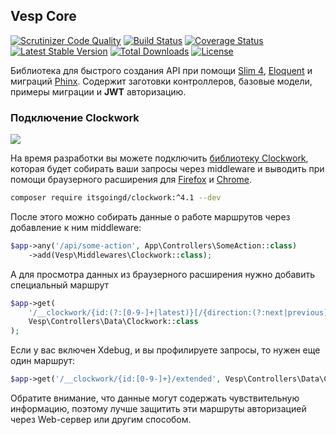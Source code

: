 ## Vesp Core

[![Scrutinizer Code Quality](https://scrutinizer-ci.com/g/bezumkin/vesp-core/badges/quality-score.png?b=master)](https://scrutinizer-ci.com/g/bezumkin/vesp-core/?branch=master)
[![Build Status](https://travis-ci.com/bezumkin/vesp-core.svg?branch=master)](https://travis-ci.com/bezumkin/vesp-core)
[![Coverage Status](https://coveralls.io/repos/github/bezumkin/vesp-core/badge.svg?branch=master)](https://coveralls.io/github/bezumkin/vesp-core?branch=master)
[![Latest Stable Version](https://poser.pugx.org/vesp/core/v/stable)](https://packagist.org/packages/vesp/core)
[![Total Downloads](https://poser.pugx.org/vesp/core/downloads)](https://packagist.org/packages/vesp/core)
[![License](https://poser.pugx.org/vesp/core/license)](https://packagist.org/packages/vesp/core)

Библиотека для быстрого создания API при помощи [Slim 4][slim], [Eloquent][eloquent] и миграций [Phinx][phinx].
Содержит заготовки контроллеров, базовые модели, примеры миграции и **JWT** авторизацию.


### Подключение Clockwork

![](https://file.modx.pro/files/5/5/4/554c5b8f8a68a900334989f540a21f51.png)

На время разработки вы можете подключить [библиотеку Clockwork][clockwork], которая будет собирать ваши запросы 
через middleware и выводить при помощи браузерного расширения для [Firefox][cw-firefox] и [Chrome][cw-chrome].

```sh
composer require itsgoingd/clockwork:^4.1 --dev
```

После этого можно собирать данные о работе маршрутов через добавление к ним middleware:
```php
$app->any('/api/some-action', App\Controllers\SomeAction::class)
    ->add(Vesp\Middlewares\Clockwork::class);
```

А для просмотра данных из браузерного расширения нужно добавить специальный маршрут
```php
$app->get(
    '/__clockwork/{id:(?:[0-9-]+|latest)}[/{direction:(?:next|previous)}[/{count:\d+}]]', 
    Vesp\Controllers\Data\Clockwork::class
);
```

Если у вас включен Xdebug, и вы профилируете запросы, то нужен еще один маршрут:
```php
$app->get('/__clockwork/{id:[0-9-]+}/extended', Vesp\Controllers\Data\Clockwork::class);
```

Обратите внимание, что данные могут содержать чувствительную информацию, поэтому лучше защитить эти маршруты 
авторизацией через Web-сервер или другим способом.


[slim]: https://github.com/slimphp/slim
[eloquent]: https://github.com/illuminate/database
[phinx]: https://github.com/robmorgan/phinx
[clockwork]: https://github.com/itsgoingd/clockwork
[cw-firefox]: https://addons.mozilla.org/en-US/firefox/addon/clockwork-dev-tools
[cw-chrome]: https://chrome.google.com/webstore/detail/clockwork/dmggabnehkmmfmdffgajcflpdjlnoemp
